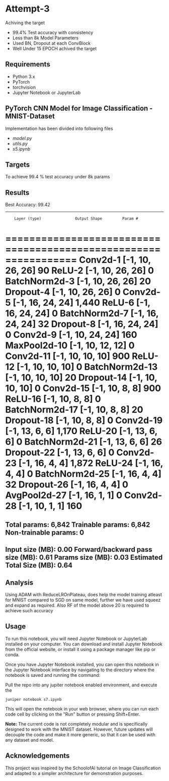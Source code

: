# Attempt-3
Achiving the target 
- 99.4% Test accuracy with consistency
- Less than 8k Model Parameters
- Used BN, Dropout at each ConvBlock
- Well Under 15 EPOCH achived the target 

## Requirements
- Python 3.x
- PyTorch
- torchvision
- Jupyter Notebook or JupyterLab

## PyTorch CNN Model for Image Classification - MNIST-Dataset

Implementation has been divided into following files
- _model.py_
- _utils.py_
- _s5.ipynb_

## Targets
To achieve 99.4 % test accuracy under 8k params

## Results
Best Accuracy: 99.42

----------------------------------------------------------------
        Layer (type)               Output Shape         Param #
================================================================
            Conv2d-1           [-1, 10, 26, 26]              90
              ReLU-2           [-1, 10, 26, 26]               0
       BatchNorm2d-3           [-1, 10, 26, 26]              20
           Dropout-4           [-1, 10, 26, 26]               0
            Conv2d-5           [-1, 16, 24, 24]           1,440
              ReLU-6           [-1, 16, 24, 24]               0
       BatchNorm2d-7           [-1, 16, 24, 24]              32
           Dropout-8           [-1, 16, 24, 24]               0
            Conv2d-9           [-1, 10, 24, 24]             160
        MaxPool2d-10           [-1, 10, 12, 12]               0
           Conv2d-11           [-1, 10, 10, 10]             900
             ReLU-12           [-1, 10, 10, 10]               0
      BatchNorm2d-13           [-1, 10, 10, 10]              20
          Dropout-14           [-1, 10, 10, 10]               0
           Conv2d-15             [-1, 10, 8, 8]             900
             ReLU-16             [-1, 10, 8, 8]               0
      BatchNorm2d-17             [-1, 10, 8, 8]              20
          Dropout-18             [-1, 10, 8, 8]               0
           Conv2d-19             [-1, 13, 6, 6]           1,170
             ReLU-20             [-1, 13, 6, 6]               0
      BatchNorm2d-21             [-1, 13, 6, 6]              26
          Dropout-22             [-1, 13, 6, 6]               0
           Conv2d-23             [-1, 16, 4, 4]           1,872
             ReLU-24             [-1, 16, 4, 4]               0
      BatchNorm2d-25             [-1, 16, 4, 4]              32
          Dropout-26             [-1, 16, 4, 4]               0
        AvgPool2d-27             [-1, 16, 1, 1]               0
           Conv2d-28             [-1, 10, 1, 1]             160
================================================================
Total params: 6,842
Trainable params: 6,842
Non-trainable params: 0
----------------------------------------------------------------
Input size (MB): 0.00
Forward/backward pass size (MB): 0.61
Params size (MB): 0.03
Estimated Total Size (MB): 0.64
----------------------------------------------------------------

## Analysis
Using ADAM with ReduceLROnPlateau, does help the model training atleast for MNIST compared to SGD on same model, further we have used squeez and expand as required. Also RF of the model above 20 is required to achieve such accuracy 

## Usage

To run this notebook, you will need Jupyter Notebook or JupyterLab installed on your computer.
You can download and install Jupyter Notebook from the official website, or install it using a package manager like pip or conda.

Once you have Jupyter Notebook installed, you can open this notebook in the Jupyter Notebook interface by navigating to the directory where the notebook is saved and running the command:

Pull the repo into any jupiter notebook enabled environment, and execute the 
```
juniper notebook s7.ipynb
```

This will open the notebook in your web browser, where you can run each code cell by clicking on the "Run" button or pressing Shift+Enter.

**Note:** The current code is not completely modular and is specifically designed to work with the MNIST dataset. However, future updates will decouple the code and make it more generic, so that it can be used with any dataset and model.

## Acknowledgements
This project was inspired by the SchoolofAI tutorial on Image Classification and adapted to a simpler architecture for demonstration purposes.
